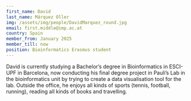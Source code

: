 ```yaml
---
first_name: David
last_name: Márquez Oller
img: /assets/img/people/DavidMarquez_round.jpg
email: first.middle@imp.ac.at
country: Spain
member_from: January 2025
member_till: now
position: Bioinformatics Erasmus student
---
```

David is currently studying a Bachelor’s degree in Bioinformatics in ESCI-UPF in Barcelona, now conducting his final degree project in Pauli’s Lab in the bioinformatics unit by trying to create a data visualisation tool for the lab. Outside the office, he enjoys all kinds of sports (tennis, football, running), reading all kinds of books and travelling.
